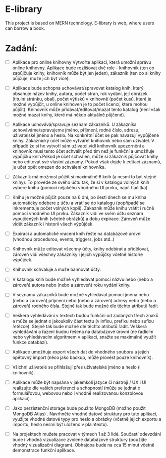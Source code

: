 # E-library
This project is based on MERN technology. E-library is web, where users can borrow a book.



# Zadání:
- [ ] Aplikace pro online knihovny
Vytvořte aplikaci, která umožní správu online knihovny. Aplikace bude rozlišovat dvě role - knihovník (ten co zapůjčuje knihy, knihovník může být jen jeden), zákazník (ten co si knihy půjčuje, muže jich být více).

- [ ] Aplikace bude schopna uchovávat/spravovat katalog knih, který obsahuje název knihy, autora, počet stran, rok vydání, její obrázek (titulní stránku, obal), počet výtisků v knihovně (počet kusů, které je možné vypůjčit, u online knihoven je to počet licencí, které mohou půjčit). Knihovník může přidávat/editovat/mazat tento katalog (není však možné mazat knihy, které má někdo aktuálně půjčené). 

- [ ] Aplikace uchovává/spravuje seznam zákazníků. U zákazníka uchováváme/spravujeme jméno, příjmení, rodné číslo, adresu, uživatelské jméno a heslo. Na konkrétní účet se pak navazují vypůjčené knihy. Zákaznický účet může vytvářet knihovník nebo sám uživatel. V případě že si ho vytvoří sám uživatel,vidí  knihovník upozornění a knihovník musí tento účet schválit před tím než je funkční a umožňuje výpůjčku knih.Pokud je účet schválen, může si zákazník půjčovat knihy nebo editovat své vlastní záznamy. Pokud však dojde k editaci záznamů, je učet opět omezen do schválení knihovníka.

- [ ] Zákazník má možnost půjčit si maximálně 6 knih (a nesmí to být stejné knihy). To provede ze svého účtu tak, že si v katalogu volných knih vybere knihu (pomocí nějakého vhodného UI prvku, např. tlačítka).
- [ ] Knihu je možné půjčit pouze na 6 dní, po šesti dnech se mu kniha automaticky odebere z účtu a vrátí se do katalogu (popřípadě se inkrementuje počet volných kopií). Zakazník může knihu vrátit i ručně pomocí vhodného UI prvku.  Zákazník vidí ve svém účtu seznam vypujčených knih (včetně obrázků) a dobu expirace. Zároveň může vidět zákazník i historii všech výpůjček. 
- [ ] Expiraci a automatické vracení knih řešte na databázové úrovni (vhodnou procedurou, events, triggers, jobs atd..)

- [ ] Knihovník může editovat všechny účty, knihy odebírat a přidělovat, zároveň vidí všechny zákazníky i jejich výpůjčky včetně historie výpůjček.

- [ ] Knihovník schvaluje a muže bannovat účty.

- [ ] V katalogu knih bude možné vyhledávat pomocí názvu nebo (nebo a zároveň) autora nebo (nebo a zároveň) roku vydání knihy. 

- [ ] V seznamu zákazníků bude možné vyhledávat pomocí jména  nebo (nebo a zároveň) příjmení nebo (nebo a zároveň) adresy nebo (nebo a zároveň) rodného čísla. Stejně tak bude možné dle těchto atributů řadit

- [ ] Veškerá vyhledávání v textech budou funkční od zadaných třech znaků a může se jednat o jakoukoliv část textu (v infixu, prefixu nebo sufixu řetězce). Stejně tak bude možné dle těchto atributů řadit.
Veškerá vyhledávání a řazení budou řešena na databázové úrovni (ne řadícím nebo vyhledávacím algoritmem v aplikaci, snažte se maximálně využít funkce databází).

- [ ] Aplikace umožňuje export všech dat do vhodného souboru a jejich opětovný import (něco jako backup, může provést pouze knihovník).

- [ ] Všichni uživatelé se přihlašují přes uživatelské jméno a heslo (i knihovník).

- [ ] Aplikace může být napsána v jakémkoli jazyce či nástroji / UX i UI realizujte dle vašich preferencí a schopností (může se jednat o formulářovou, webovou nebo i vhodně realizovanou konzolovou aplikaci).

- [ ] Jako perzistenční storage bude použito MongoDB (možno použít MongoDB Atlas) . Navrhněte vhodné datové struktury pro tuto aplikaci, využijte vhodné datové typy pro heslo a obrázky (včetně jejich exportu a importu, heslo nesmí být uloženo v plaintextu).

- [ ] Na projektech mužete pracovat v týmech 1 až 3 lidé. Součastí odevzdání bude i vhodná vizualizace zvolené databázové struktury (použijte vhodný vizualizační diagram).
Obhajoba bude na cca 15 minut včetně demonstrace funkční aplikace.


